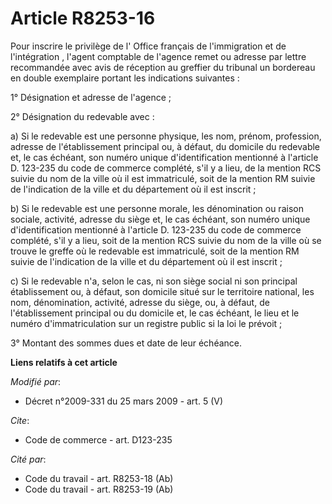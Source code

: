 # Article R8253-16

Pour inscrire le privilège de l'          Office français de l'immigration et de l'intégration , l'agent comptable de
l'agence remet ou adresse par lettre recommandée avec avis de réception au greffier du tribunal un bordereau en double
exemplaire portant les indications suivantes : 

1° Désignation et adresse de l'agence ; 

2° Désignation du redevable avec : 

a) Si le redevable est une personne physique, les nom, prénom, profession, adresse de l'établissement principal ou, à défaut,
du domicile du redevable et, le cas échéant, son numéro unique d'identification mentionné à l'article D. 123-235 du code de
commerce complété, s'il y a lieu, de la mention RCS suivie du nom de la ville où il est immatriculé, soit de la mention RM
suivie de l'indication de la ville et du département où il est inscrit ; 

b) Si le redevable est une personne morale, les dénomination ou raison sociale, activité, adresse du siège et, le cas
échéant, son numéro unique d'identification mentionné à l'article D. 123-235 du code de commerce complété, s'il y a lieu,
soit de la mention RCS suivie du nom de la ville où se trouve le greffe où le redevable est immatriculé, soit de la mention
RM suivie de l'indication de la ville et du département où il est inscrit ; 

c) Si le redevable n'a, selon le cas, ni son siège social ni son principal établissement ou, à défaut, son domicile situé sur
le territoire national, les nom, dénomination, activité, adresse du siège, ou, à défaut, de l'établissement principal ou du
domicile et, le cas échéant, le lieu et le numéro d'immatriculation sur un registre public si la loi le prévoit ; 

3° Montant des sommes dues et date de leur échéance.

**Liens relatifs à cet article**

_Modifié par_:

  - Décret n°2009-331 du 25 mars 2009 - art. 5 (V)

_Cite_:

  - Code de commerce - art. D123-235

_Cité par_:

  - Code du travail - art. R8253-18 (Ab)
  - Code du travail - art. R8253-19 (Ab)
